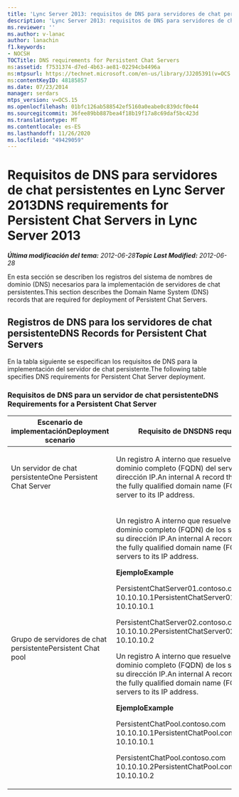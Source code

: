 ```yaml
---
title: 'Lync Server 2013: requisitos de DNS para servidores de chat persistentes'
description: 'Lync Server 2013: requisitos de DNS para servidores de chat persistentes.'
ms.reviewer: ''
ms.author: v-lanac
author: lanachin
f1.keywords:
- NOCSH
TOCTitle: DNS requirements for Persistent Chat Servers
ms:assetid: f7531374-d7ed-4b63-ae81-02294cb4496a
ms:mtpsurl: https://technet.microsoft.com/en-us/library/JJ205391(v=OCS.15)
ms:contentKeyID: 48185857
ms.date: 07/23/2014
manager: serdars
mtps_version: v=OCS.15
ms.openlocfilehash: 01bfc126ab588542ef5160a0eabe0c839dcf0e44
ms.sourcegitcommit: 36fee89bb887bea4f18b19f17a8c69daf5bc423d
ms.translationtype: MT
ms.contentlocale: es-ES
ms.lasthandoff: 11/26/2020
ms.locfileid: "49429059"
---
```

# <a name="dns-requirements-for-persistent-chat-servers-in-lync-server-2013"></a><span data-ttu-id="5dcb1-103">Requisitos de DNS para servidores de chat persistentes en Lync Server 2013</span><span class="sxs-lookup"><span data-stu-id="5dcb1-103">DNS requirements for Persistent Chat Servers in Lync Server 2013</span></span>

<div data-xmlns="http://www.w3.org/1999/xhtml">

<div class="topic" data-xmlns="http://www.w3.org/1999/xhtml" data-msxsl="urn:schemas-microsoft-com:xslt" data-cs="https://msdn.microsoft.com/">

<div data-asp="https://msdn2.microsoft.com/asp">



</div>

<div id="mainSection">

<div id="mainBody"><span data-ttu-id="5dcb1-104">

<span> </span></span><span class="sxs-lookup"><span data-stu-id="5dcb1-104">

<span> </span></span></span>

<span data-ttu-id="5dcb1-105">_**Última modificación del tema:** 2012-06-28_</span><span class="sxs-lookup"><span data-stu-id="5dcb1-105">_**Topic Last Modified:** 2012-06-28_</span></span>

<span data-ttu-id="5dcb1-106">En esta sección se describen los registros del sistema de nombres de dominio (DNS) necesarios para la implementación de servidores de chat persistentes.</span><span class="sxs-lookup"><span data-stu-id="5dcb1-106">This section describes the Domain Name System (DNS) records that are required for deployment of Persistent Chat Servers.</span></span>

<div>

## <a name="dns-records-for-persistent-chat-servers"></a><span data-ttu-id="5dcb1-107">Registros de DNS para los servidores de chat persistente</span><span class="sxs-lookup"><span data-stu-id="5dcb1-107">DNS Records for Persistent Chat Servers</span></span>

<span data-ttu-id="5dcb1-108">En la tabla siguiente se especifican los requisitos de DNS para la implementación del servidor de chat persistente.</span><span class="sxs-lookup"><span data-stu-id="5dcb1-108">The following table specifies DNS requirements for Persistent Chat Server deployment.</span></span>

### <a name="dns-requirements-for-a-persistent-chat-server"></a><span data-ttu-id="5dcb1-109">Requisitos de DNS para un servidor de chat persistente</span><span class="sxs-lookup"><span data-stu-id="5dcb1-109">DNS Requirements for a Persistent Chat Server</span></span>

<table>
<colgroup>
<col style="width: 50%" />
<col style="width: 50%" />
</colgroup>
<thead>
<tr class="header">
<th><span data-ttu-id="5dcb1-110">Escenario de implementación</span><span class="sxs-lookup"><span data-stu-id="5dcb1-110">Deployment scenario</span></span></th>
<th><span data-ttu-id="5dcb1-111">Requisito de DNS</span><span class="sxs-lookup"><span data-stu-id="5dcb1-111">DNS requirement</span></span></th>
</tr>
</thead>
<tbody>
<tr class="odd">
<td><p><span data-ttu-id="5dcb1-112">Un servidor de chat persistente</span><span class="sxs-lookup"><span data-stu-id="5dcb1-112">One Persistent Chat Server</span></span></p></td>
<td><p><span data-ttu-id="5dcb1-113">Un registro A interno que resuelve el nombre de dominio completo (FQDN) del servidor en su dirección IP.</span><span class="sxs-lookup"><span data-stu-id="5dcb1-113">An internal A record that resolves the fully qualified domain name (FQDN) of the server to its IP address.</span></span></p></td>
</tr>
<tr class="even">
<td><p><span data-ttu-id="5dcb1-114">Grupo de servidores de chat persistente</span><span class="sxs-lookup"><span data-stu-id="5dcb1-114">Persistent Chat pool</span></span></p></td>
<td><p><span data-ttu-id="5dcb1-115">Un registro A interno que resuelve el nombre de dominio completo (FQDN) de los servidores en su dirección IP.</span><span class="sxs-lookup"><span data-stu-id="5dcb1-115">An internal A record that resolves the fully qualified domain name (FQDN) of the servers to its IP address.</span></span></p>
<p><span data-ttu-id="5dcb1-116"><strong>Ejemplo</strong></span><span class="sxs-lookup"><span data-stu-id="5dcb1-116"><strong>Example</strong></span></span></p>
<p><span data-ttu-id="5dcb1-117">PersistentChatServer01.contoso.com 10.10.10.1</span><span class="sxs-lookup"><span data-stu-id="5dcb1-117">PersistentChatServer01.contoso.com     10.10.10.1</span></span></p>
<p><span data-ttu-id="5dcb1-118">PersistentChatServer02.contoso.com 10.10.10.2</span><span class="sxs-lookup"><span data-stu-id="5dcb1-118">PersistentChatServer02.contoso.com     10.10.10.2</span></span></p>
<p><span data-ttu-id="5dcb1-119">Un registro A interno que resuelve el nombre de dominio completo (FQDN) de los servidores en su dirección IP.</span><span class="sxs-lookup"><span data-stu-id="5dcb1-119">An internal A record that resolves the fully qualified domain name (FQDN) of the servers to its IP address.</span></span></p>
<p><span data-ttu-id="5dcb1-120"><strong>Ejemplo</strong></span><span class="sxs-lookup"><span data-stu-id="5dcb1-120"><strong>Example</strong></span></span></p>
<p><span data-ttu-id="5dcb1-121">PersistentChatPool.contoso.com 10.10.10.1</span><span class="sxs-lookup"><span data-stu-id="5dcb1-121">PersistentChatPool.contoso.com    10.10.10.1</span></span></p>
<p><span data-ttu-id="5dcb1-122">PersistentChatPool.contoso.com 10.10.10.2</span><span class="sxs-lookup"><span data-stu-id="5dcb1-122">PersistentChatPool.contoso.com    10.10.10.2</span></span></p></td>
</tr>
</tbody>
</table><span data-ttu-id="5dcb1-123">


</div>

</div>

<span> </span>

</div>

</div>

</span><span class="sxs-lookup"><span data-stu-id="5dcb1-123">


</div>

</div>

<span> </span>

</div>

</div>

</span></span></div>

